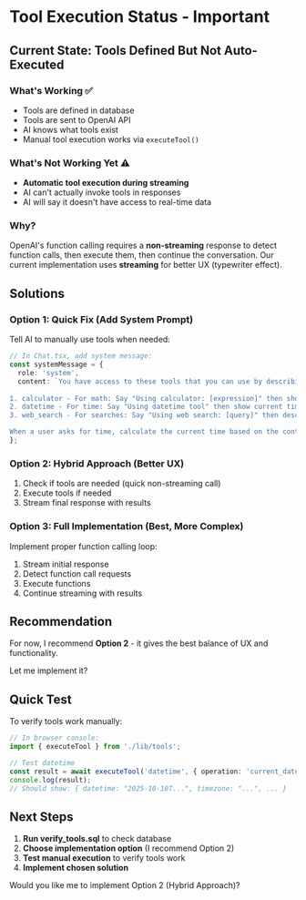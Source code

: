 # Tool Execution Status - Important

## Current State: Tools Defined But Not Auto-Executed

### What's Working ✅

- Tools are defined in database
- Tools are sent to OpenAI API
- AI knows what tools exist
- Manual tool execution works via `executeTool()`

### What's Not Working Yet ⚠️

- **Automatic tool execution during streaming**
- AI can't actually invoke tools in responses
- AI will say it doesn't have access to real-time data

### Why?

OpenAI's function calling requires a **non-streaming** response to detect function calls, then execute them, then continue the conversation. Our current implementation uses **streaming** for better UX (typewriter effect).

## Solutions

### Option 1: Quick Fix (Add System Prompt)

Tell AI to manually use tools when needed:

```typescript
// In Chat.tsx, add system message:
const systemMessage = {
  role: 'system',
  content: `You have access to these tools that you can use by describing their usage:
  
1. calculator - For math: Say "Using calculator: [expression]" then show result
2. datetime - For time: Say "Using datetime tool" then show current time
3. web_search - For searches: Say "Using web search: [query]" then describe what you'd find

When a user asks for time, calculate the current time based on the context date and show it.`
};
```

### Option 2: Hybrid Approach (Better UX)

1. Check if tools are needed (quick non-streaming call)
2. Execute tools if needed
3. Stream final response with results

### Option 3: Full Implementation (Best, More Complex)

Implement proper function calling loop:

1. Stream initial response
2. Detect function call requests
3. Execute functions
4. Continue streaming with results

## Recommendation

For now, I recommend **Option 2** - it gives the best balance of UX and functionality.

Let me implement it?

## Quick Test

To verify tools work manually:

```typescript
// In browser console:
import { executeTool } from './lib/tools';

// Test datetime
const result = await executeTool('datetime', { operation: 'current_datetime' });
console.log(result);
// Should show: { datetime: "2025-10-10T...", timezone: "...", ... }
```

## Next Steps

1. **Run verify_tools.sql** to check database
2. **Choose implementation option** (I recommend Option 2)
3. **Test manual execution** to verify tools work
4. **Implement chosen solution**

Would you like me to implement Option 2 (Hybrid Approach)?
